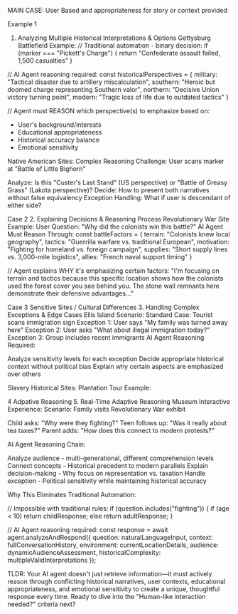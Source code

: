MAIN CASE: User Based and appropriateness for story or context provided

Example 1
1. Analyzing Multiple Historical Interpretations & Options
Gettysburg Battlefield Example:
// Traditional automation - binary decision:
if (marker === "Pickett's Charge") {
  return "Confederate assault failed, 1,500 casualties"
}

// AI Agent reasoning required:
const historicalPerspectives = {
  military: "Tactical disaster due to artillery miscalculation",
  southern: "Heroic but doomed charge representing Southern valor", 
  northern: "Decisive Union victory turning point",
  modern: "Tragic loss of life due to outdated tactics"
}

// Agent must REASON which perspective(s) to emphasize based on:
- User's background/interests
- Educational appropriateness 
- Historical accuracy balance
- Emotional sensitivity

Native American Sites:
Complex Reasoning Challenge: User scans marker at "Battle of Little Bighorn"

Analyze: Is this "Custer's Last Stand" (US perspective) or "Battle of Greasy Grass" (Lakota perspective)?
Decide: How to present both narratives without false equivalency
Exception Handling: What if user is descendant of either side?


Case 2
2. Explaining Decisions & Reasoning Process
Revolutionary War Site Example:
User Question: "Why did the colonists win this battle?"
AI Agent Must Reason Through:
const battleFactors = {
  terrain: "Colonists knew local geography",
  tactics: "Guerrilla warfare vs. traditional European",
  motivation: "Fighting for homeland vs. foreign campaign",
  supplies: "Short supply lines vs. 3,000-mile logistics",
  allies: "French naval support timing"
}

// Agent explains WHY it's emphasizing certain factors:
"I'm focusing on terrain and tactics because this specific location 
shows how the colonists used the forest cover you see behind you. 
The stone wall remnants here demonstrate their defensive advantages..."


Case 3 Sensitive Sites / Cultural Differences
3. Handling Complex Exceptions & Edge Cases
Ellis Island Scenario:
Standard Case: Tourist scans immigration sign
Exception 1: User says "My family was turned away here"
Exception 2: User asks "What about illegal immigration today?"
Exception 3: Group includes recent immigrants
AI Agent Reasoning Required:

Analyze sensitivity levels for each exception
Decide appropriate historical context without political bias
Explain why certain aspects are emphasized over others

Slavery Historical Sites:
Plantation Tour Example:


4 Adpative Reasoning
5. Real-Time Adaptive Reasoning
Museum Interactive Experience:
Scenario: Family visits Revolutionary War exhibit

Child asks: "Why were they fighting?"
Teen follows up: "Was it really about tea taxes?"
Parent adds: "How does this connect to modern protests?"

AI Agent Reasoning Chain:

Analyze audience - multi-generational, different comprehension levels
Connect concepts - Historical precedent to modern parallels
Explain decision-making - Why focus on representation vs. taxation
Handle exception - Political sensitivity while maintaining historical accuracy

Why This Eliminates Traditional Automation:

// Impossible with traditional rules:
if (question.includes("fighting")) {
  if (age < 10) return childResponse;
  else return adultResponse;
}

// AI Agent reasoning required:
const response = await agent.analyzeAndRespond({
  question: naturalLanguageInput,
  context: fullConversationHistory,
  environment: currentLocationDetails,
  audience: dynamicAudienceAssessment,
  historicalComplexity: multipleValidInterpretations
});

TLDR:
Your AI agent doesn't just retrieve information—it must actively reason through conflicting historical narratives, user contexts, educational appropriateness, and emotional sensitivity to create a unique, thoughtful response every time.
Ready to dive into the "Human-like interaction needed?" criteria next?